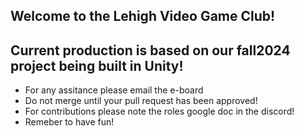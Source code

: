## Welcome to the Lehigh Video Game Club!

## Current production is based on our fall2024 project being built in Unity!

- For any assitance please email the e-board
- Do not merge until your pull request has been approved!
- For contributions please note the roles google doc in the discord!
- Remeber to have fun!


